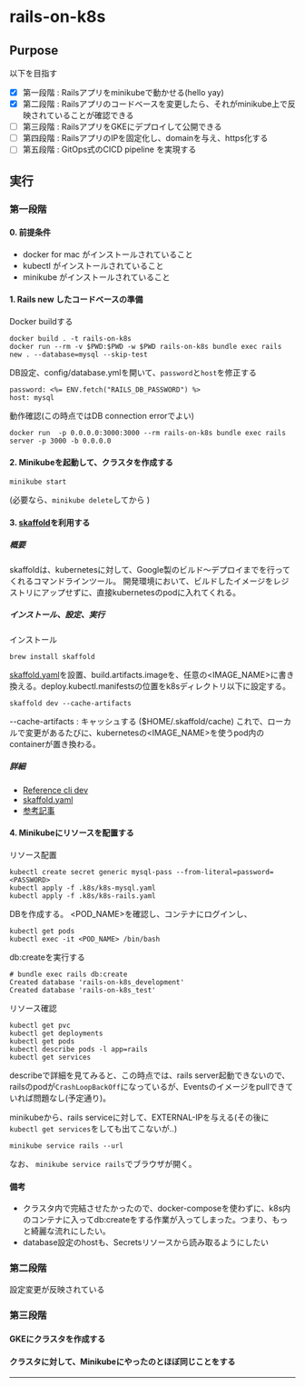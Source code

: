 # rails-on-k8s
## Purpose
以下を目指す

- [x] 第一段階 : Railsアプリをminikubeで動かせる(hello yay)
- [x] 第二段階 : Railsアプリのコードベースを変更したら、それがminikube上で反映されていることが確認できる
- [ ] 第三段階 : RailsアプリをGKEにデプロイして公開できる
- [ ] 第四段階 : RailsアプリのIPを固定化し、domainを与え、https化する
- [ ] 第五段階 : GitOps式のCICD pipeline を実現する

## 実行
### 第一段階
#### 0. 前提条件
- docker for mac がインストールされていること
- kubectl がインストールされていること
- minikube がインストールされていること

#### 1. Rails new したコードベースの準備
Docker buildする
```
docker build . -t rails-on-k8s
docker run --rm -v $PWD:$PWD -w $PWD rails-on-k8s bundle exec rails new . --database=mysql --skip-test
```

DB設定、config/database.ymlを開いて、`password`と`host`を修正する
```
password: <%= ENV.fetch("RAILS_DB_PASSWORD") %>
host: mysql
```

動作確認(この時点ではDB connection errorでよい)
```
docker run  -p 0.0.0.0:3000:3000 --rm rails-on-k8s bundle exec rails server -p 3000 -b 0.0.0.0
```


#### 2. Minikubeを起動して、クラスタを作成する
```
minikube start
```
(必要なら、`minikube delete`してから )


#### 3. [skaffold](https://skaffold.dev/docs/)を利用する

##### 概要
skaffoldは、kubernetesに対して、Google製のビルド〜デプロイまでを行ってくれるコマンドラインツール。
開発環境において、ビルドしたイメージをレジストリにアップせずに、直接kubernetesのpodに入れてくれる。

##### インストール、設定、実行
インストール
```
brew install skaffold
```
[skaffold.yaml](https://github.com/GoogleContainerTools/skaffold/blob/master/examples/getting-started/skaffold.yaml)を設置、build.artifacts.imageを、任意の<IMAGE_NAME>に書き換える。deploy.kubectl.manifestsの位置をk8sディレクトリ以下に設定する。

```
skaffold dev --cache-artifacts
```
--cache-artifacts : キャッシュする ($HOME/.skaffold/cache)
これで、ローカルで変更があるたびに、kubernetesの<IMAGE_NAME>を使うpod内のcontainerが置き換わる。

##### 詳細
- [Reference cli dev](https://skaffold.dev/docs/references/cli/#skaffold-dev)
- [skaffold.yaml](https://skaffold.dev/docs/references/yaml/)
- [参考記事](https://qiita.com/tomoyamachi/items/660bd7bb3afff8340307#skaffold%E3%81%AB%E3%81%A4%E3%81%84%E3%81%A6)


#### 4. Minikubeにリソースを配置する

リソース配置
```
kubectl create secret generic mysql-pass --from-literal=password=<PASSWORD>
kubectl apply -f .k8s/k8s-mysql.yaml
kubectl apply -f .k8s/k8s-rails.yaml
```

DBを作成する。
<POD_NAME>を確認し、コンテナにログインし、
```
kubectl get pods
kubectl exec -it <POD_NAME> /bin/bash
```

db:createを実行する
```
# bundle exec rails db:create
Created database 'rails-on-k8s_development'
Created database 'rails-on-k8s_test'
```

リソース確認
```
kubectl get pvc
kubectl get deployments
kubectl get pods
kubectl describe pods -l app=rails
kubectl get services
```

describeで詳細を見てみると、この時点では、rails server起動できないので、railsのpodが`CrashLoopBackOff`になっているが、Eventsのイメージをpullできていれば問題なし(予定通り)。

minikubeから、rails serviceに対して、EXTERNAL-IPを与える(その後に`kubectl get services`をしても出てこないが..)
```
minikube service rails --url
```
なお、 `minikube service rails`でブラウザが開く。

#### 備考
- クラスタ内で完結させたかったので、docker-composeを使わずに、k8s内のコンテナに入ってdb:createをする作業が入ってしまった。つまり、もっと綺麗な流れにしたい。
- database設定のhostも、Secretsリソースから読み取るようにしたい

### 第二段階
設定変更が反映されている

### 第三段階
#### GKEにクラスタを作成する
#### クラスタに対して、Minikubeにやったのとほぼ同じことをする


---
